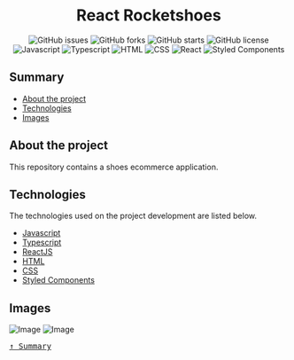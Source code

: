 <div align='justify'>

<div align='center'>

# **React Rocketshoes**

</div>

<div align='center'>

![GitHub issues](https://img.shields.io/github/issues/gezielelyon/react_rocketshoes)
![GitHub forks](https://img.shields.io/github/forks/gezielelyon/react_rocketshoes)
![GitHub starts](https://img.shields.io/github/stars/gezielelyon/react_rocketshoes)
![GitHub license](https://img.shields.io/github/license/gezielelyon/react_rocketshoes)
![Javascript](https://img.shields.io/badge/Javascript-Language-yellow)
![Typescript](https://img.shields.io/badge/Typescript-Typing-blue)
![HTML](https://img.shields.io/badge/HTML-Hypertext-red)
![CSS](https://img.shields.io/badge/CSS-Styles-pink)
![React](https://img.shields.io/badge/React-Components-orange)
![Styled Components](https://img.shields.io/badge/StyledComponents-Styles-purple)

</div>

## **Summary**
- [About the project](#about-the-project)
- [Technologies](#technologies)
- [Images](#images)

## **About the project**
This repository contains a shoes ecommerce application.

## **Technologies**
The technologies used on the project development are listed below.

- [Javascript](https://developer.mozilla.org/pt-BR/docs/Web/JavaScript)
- [Typescript](https://www.typescriptlang.org/)
- [ReactJS](https://pt-br.reactjs.org/)
- [HTML](https://developer.mozilla.org/pt-BR/docs/Web/HTML)
- [CSS](https://developer.mozilla.org/pt-BR/docs/Web/CSS)
- [Styled Components](https://styled-components.com/)

## **Images**
![Image](https://user-images.githubusercontent.com/48457700/128644880-fd16d9d4-4a73-472d-9647-86133e84f40c.PNG)
![Image](https://user-images.githubusercontent.com/48457700/128644894-2affb867-9cb0-4249-a3b5-bf508ee8f009.PNG)

<kbd>[&uarr; Summary](#summary)</kbd>
</div>
